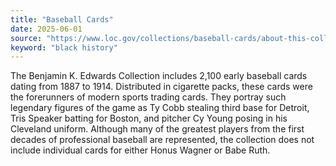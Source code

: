 ```yaml
---
title: "Baseball Cards"
date: 2025-06-01
source: "https://www.loc.gov/collections/baseball-cards/about-this-collection/"
keyword: "black history"
---
```


The Benjamin K. Edwards Collection includes 2,100 early baseball cards dating from 1887 to 1914. Distributed in cigarette packs, these cards were the forerunners of modern sports trading cards. They portray such legendary figures of the game as Ty Cobb stealing third base for Detroit, Tris Speaker batting for Boston, and pitcher Cy Young posing in his Cleveland uniform. Although many of the greatest players from the first decades of professional baseball are represented, the collection does not include individual cards for either Honus Wagner or Babe Ruth.
